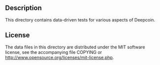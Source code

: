 Description
------------

This directory contains data-driven tests for various aspects of Deepcoin.

License
--------

The data files in this directory are distributed under the MIT software
license, see the accompanying file COPYING or
http://www.opensource.org/licenses/mit-license.php.

